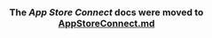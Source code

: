 <h3 align="center">The <i>App Store Connect</i> docs were moved to <a href='AppStoreConnect.md'>AppStoreConnect.md</a></h3>
